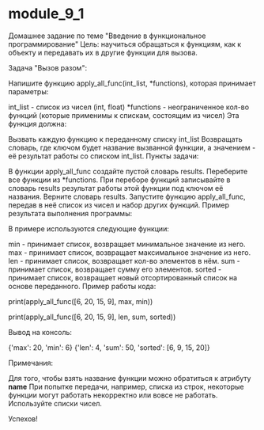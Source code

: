 # module_9_1
Домашнее задание по теме "Введение в функциональное программирование"
Цель: научиться обращаться к функциям, как к объекту и передавать их в другие функции для вызова.



Задача "Вызов разом":

Напишите функцию apply_all_func(int_list, *functions), которая принимает параметры:

int_list - список из чисел (int, float)
*functions - неограниченное кол-во функций (которые применимы к спискам, состоящим из чисел)
Эта функция должна:

Вызвать каждую функцию к переданному списку int_list
Возвращать словарь, где ключом будет название вызванной функции, а значением - её результат работы со списком int_list.
Пункты задачи:

В функции apply_all_func создайте пустой словарь results.
Переберите все функции из *functions.
При переборе функций записывайте в словарь results результат работы этой функции под ключом её названия.
Верните словарь results.
Запустите функцию apply_all_func, передав в неё список из чисел и набор других функций.
Пример результата выполнения программы:

В примере используются следующие функции:

min - принимает список, возвращает минимальное значение из него.
max - принимает список, возвращает максимальное значение из него.
len - принимает список, возвращает кол-во элементов в нём.
sum - принимает список, возвращает сумму его элементов.
sorted - принимает список, возвращает новый отсортированный список на основе переданного.
Пример работы кода:

print(apply_all_func([6, 20, 15, 9], max, min))

print(apply_all_func([6, 20, 15, 9], len, sum, sorted))

Вывод на консоль:

{'max': 20, 'min': 6} {'len': 4, 'sum': 50, 'sorted': [6, 9, 15, 20]}

Примечания:

Для того, чтобы взять название функции можно обратиться к атрибуту __name__
При попытке передачи, например, списка из строк, некоторые функции могут работать некорректно или вовсе не работать. Используйте списки чисел.


Успехов!


